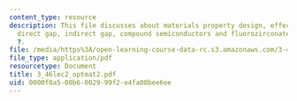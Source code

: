 ```yaml
---
content_type: resource
description: This file discusses about materials property design, effective mass,
  direct gap, indirect gap, compound semiconductors and fluorozirconates for long
  ?.
file: /media/https%3A/open-learning-course-data-rc.s3.amazonaws.com/3-46-photonic-materials-and-devices-spring-2006/0000f8a500b6002999f2e4fa08bee6ee_3_46lec2_optmat2.pdf
file_type: application/pdf
resourcetype: Document
title: 3_46lec2_optmat2.pdf
uid: 0000f8a5-00b6-0029-99f2-e4fa08bee6ee
---
```

